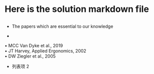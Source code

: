 

# Here is the solution markdown file 

## 
- The papers which are essential to our knowledge

- 
• MCC Van Dyke et al., 2019  
• JT Harvey, Applied Ergonomics, 2002  
• DW Ziegler et al., 2005  


- 列表项 2





